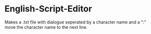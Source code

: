 # English-Script-Editor

Makes a .txt file with dialogue seperated by a character name and a ":" move the character name to the next line.
